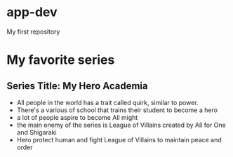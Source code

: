 # app-dev
My first repository
# My favorite series
## Series Title: My Hero Academia

- All people in the world has a trait called quirk, similar to power.
- There's a various of school that trains their student to become a hero
- a lot of people aspire to become All might
- the main enemy of the series is League of Villains created by All for One and Shigaraki
- Hero protect human and fight League of Villains to maintain peace and order
